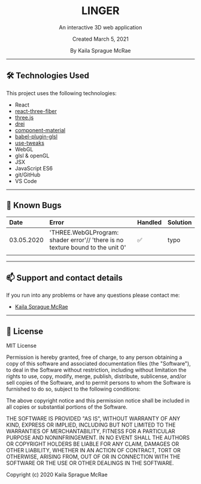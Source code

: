 <br>
<h1 align = "center">
  <b>LINGER</b>
</h1>

<p align = "center">
  An interactive 3D web application
</p>

<p align = "center"> 
  Created March 5, 2021 
</p>

<p align = "center">
  By Kaila Sprague McRae
</p>

--------------------

## 🛠️ Technologies Used

This project uses the following technologies:

- React
- [react-three-fiber](https://github.com/pmndrs/react-three-fiber)
- [three.js](https://threejs.org/)
- [drei](https://github.com/pmndrs/drei)
- [component-material](https://github.com/pmndrs/component-material)
- [babel-plugin-glsl](https://github.com/onnovisser/babel-plugin-glsl)
- [use-tweaks](https://github.com/pmndrs/use-tweaks)
- WebGL
- glsl & openGL
- JSX
- JavaScript ES6
- git/GitHub
- VS Code

-------------------

## 🐛 Known Bugs

| Date | Error | Handled | Solution |
| :------------- | :------------- | :------------- | :------------- |
| 03.05.2020 | 'THREE.WebGLProgram: shader error'// 'there is no texture bound to the unit 0' | ✅ | typo |
|  |  |  |  |

-------------------

## 📫 Support and contact details

If you run into any problems or have any questions please contact me:
- [Kaila Sprague McRae](mailto:kaila.sprague@icloud.com)

-------------------

## 📘 License

MIT License

Permission is hereby granted, free of charge, to any person obtaining a copy
of this software and associated documentation files (the "Software"), to deal
in the Software without restriction, including without limitation the rights
to use, copy, modify, merge, publish, distribute, sublicense, and/or sell
copies of the Software, and to permit persons to whom the Software is
furnished to do so, subject to the following conditions:

The above copyright notice and this permission notice shall be included in all
copies or substantial portions of the Software.

THE SOFTWARE IS PROVIDED "AS IS", WITHOUT WARRANTY OF ANY KIND, EXPRESS OR
IMPLIED, INCLUDING BUT NOT LIMITED TO THE WARRANTIES OF MERCHANTABILITY,
FITNESS FOR A PARTICULAR PURPOSE AND NONINFRINGEMENT. IN NO EVENT SHALL THE
AUTHORS OR COPYRIGHT HOLDERS BE LIABLE FOR ANY CLAIM, DAMAGES OR OTHER
LIABILITY, WHETHER IN AN ACTION OF CONTRACT, TORT OR OTHERWISE, ARISING FROM,
OUT OF OR IN CONNECTION WITH THE SOFTWARE OR THE USE OR OTHER DEALINGS IN THE
SOFTWARE.

Copyright (c) 2020 Kaila Sprague McRae